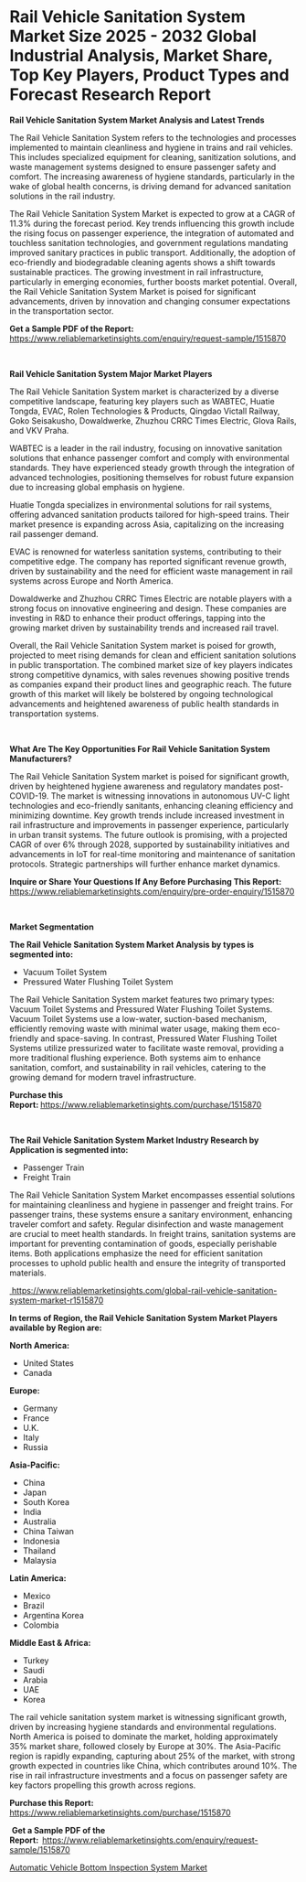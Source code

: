 <p><h1>Rail Vehicle Sanitation System Market Size 2025 - 2032 Global Industrial Analysis, Market Share, Top Key Players, Product Types and Forecast Research Report</h1></p><p><strong>Rail Vehicle Sanitation System Market Analysis and Latest Trends</strong></p>
<p><p>The Rail Vehicle Sanitation System refers to the technologies and processes implemented to maintain cleanliness and hygiene in trains and rail vehicles. This includes specialized equipment for cleaning, sanitization solutions, and waste management systems designed to ensure passenger safety and comfort. The increasing awareness of hygiene standards, particularly in the wake of global health concerns, is driving demand for advanced sanitation solutions in the rail industry.</p><p>The Rail Vehicle Sanitation System Market is expected to grow at a CAGR of 11.3% during the forecast period. Key trends influencing this growth include the rising focus on passenger experience, the integration of automated and touchless sanitation technologies, and government regulations mandating improved sanitary practices in public transport. Additionally, the adoption of eco-friendly and biodegradable cleaning agents shows a shift towards sustainable practices. The growing investment in rail infrastructure, particularly in emerging economies, further boosts market potential. Overall, the Rail Vehicle Sanitation System Market is poised for significant advancements, driven by innovation and changing consumer expectations in the transportation sector.</p></p>
<p><strong>Get a Sample PDF of the Report:&nbsp;</strong> <a href="https://www.reliablemarketinsights.com/enquiry/request-sample/1515870?utm_campaign=1887&utm_medium=2&utm_source=Github&utm_content=ia&utm_term=18012025&utm_id=rail-vehicle-sanitation-system">https://www.reliablemarketinsights.com/enquiry/request-sample/1515870</a></p>
<p>&nbsp;</p>
<p><strong>Rail Vehicle Sanitation System Major Market Players</strong></p>
<p><p>The Rail Vehicle Sanitation System market is characterized by a diverse competitive landscape, featuring key players such as WABTEC, Huatie Tongda, EVAC, Rolen Technologies & Products, Qingdao Victall Railway, Goko Seisakusho, Dowaldwerke, Zhuzhou CRRC Times Electric, Glova Rails, and VKV Praha. </p><p>WABTEC is a leader in the rail industry, focusing on innovative sanitation solutions that enhance passenger comfort and comply with environmental standards. They have experienced steady growth through the integration of advanced technologies, positioning themselves for robust future expansion due to increasing global emphasis on hygiene.</p><p>Huatie Tongda specializes in environmental solutions for rail systems, offering advanced sanitation products tailored for high-speed trains. Their market presence is expanding across Asia, capitalizing on the increasing rail passenger demand. </p><p>EVAC is renowned for waterless sanitation systems, contributing to their competitive edge. The company has reported significant revenue growth, driven by sustainability and the need for efficient waste management in rail systems across Europe and North America.</p><p>Dowaldwerke and Zhuzhou CRRC Times Electric are notable players with a strong focus on innovative engineering and design. These companies are investing in R&D to enhance their product offerings, tapping into the growing market driven by sustainability trends and increased rail travel.</p><p>Overall, the Rail Vehicle Sanitation System market is poised for growth, projected to meet rising demands for clean and efficient sanitation solutions in public transportation. The combined market size of key players indicates strong competitive dynamics, with sales revenues showing positive trends as companies expand their product lines and geographic reach. The future growth of this market will likely be bolstered by ongoing technological advancements and heightened awareness of public health standards in transportation systems.</p></p>
<p>&nbsp;</p>
<p><strong>What Are The Key Opportunities For Rail Vehicle Sanitation System Manufacturers?</strong></p>
<p><p>The Rail Vehicle Sanitation System market is poised for significant growth, driven by heightened hygiene awareness and regulatory mandates post-COVID-19. The market is witnessing innovations in autonomous UV-C light technologies and eco-friendly sanitants, enhancing cleaning efficiency and minimizing downtime. Key growth trends include increased investment in rail infrastructure and improvements in passenger experience, particularly in urban transit systems. The future outlook is promising, with a projected CAGR of over 6% through 2028, supported by sustainability initiatives and advancements in IoT for real-time monitoring and maintenance of sanitation protocols. Strategic partnerships will further enhance market dynamics.</p></p>
<p><strong>Inquire or Share Your Questions If Any Before Purchasing This Report:</strong> <a href="https://www.reliablemarketinsights.com/enquiry/pre-order-enquiry/1515870?utm_campaign=1887&utm_medium=2&utm_source=Github&utm_content=ia&utm_term=18012025&utm_id=rail-vehicle-sanitation-system">https://www.reliablemarketinsights.com/enquiry/pre-order-enquiry/1515870</a></p>
<p>&nbsp;</p>
<p><strong>Market Segmentation</strong></p>
<p><strong>The Rail Vehicle Sanitation System Market Analysis by types is segmented into:</strong></p>
<p><ul><li>Vacuum Toilet System</li><li>Pressured Water Flushing Toilet System</li></ul></p>
<p><p>The Rail Vehicle Sanitation System market features two primary types: Vacuum Toilet Systems and Pressured Water Flushing Toilet Systems. Vacuum Toilet Systems use a low-water, suction-based mechanism, efficiently removing waste with minimal water usage, making them eco-friendly and space-saving. In contrast, Pressured Water Flushing Toilet Systems utilize pressurized water to facilitate waste removal, providing a more traditional flushing experience. Both systems aim to enhance sanitation, comfort, and sustainability in rail vehicles, catering to the growing demand for modern travel infrastructure.</p></p>
<p><strong>Purchase this Report:&nbsp;</strong><a href="https://www.reliablemarketinsights.com/purchase/1515870?utm_campaign=1887&utm_medium=2&utm_source=Github&utm_content=ia&utm_term=18012025&utm_id=rail-vehicle-sanitation-system">https://www.reliablemarketinsights.com/purchase/1515870</a></p>
<p>&nbsp;</p>
<p><strong>The Rail Vehicle Sanitation System Market Industry Research by Application is segmented into:</strong></p>
<p><ul><li>Passenger Train</li><li>Freight Train</li></ul></p>
<p><p>The Rail Vehicle Sanitation System Market encompasses essential solutions for maintaining cleanliness and hygiene in passenger and freight trains. For passenger trains, these systems ensure a sanitary environment, enhancing traveler comfort and safety. Regular disinfection and waste management are crucial to meet health standards. In freight trains, sanitation systems are important for preventing contamination of goods, especially perishable items. Both applications emphasize the need for efficient sanitation processes to uphold public health and ensure the integrity of transported materials.</p></p>
<p><a href="https://www.reliablemarketinsights.com/global-rail-vehicle-sanitation-system-market-r1515870?utm_campaign=1887&utm_medium=2&utm_source=Github&utm_content=ia&utm_term=18012025&utm_id=rail-vehicle-sanitation-system">&nbsp;https://www.reliablemarketinsights.com/global-rail-vehicle-sanitation-system-market-r1515870</a></p>
<p><strong>In terms of Region, the Rail Vehicle Sanitation System Market Players available by Region are:</strong></p>
<p>
    <p> <strong> North America: </strong>
        <ul>
            <li>United States</li>
            <li>Canada</li>
        </ul>
        </p> 
    <p> <strong> Europe: </strong>
        <ul>
            <li>Germany</li>
            <li>France</li>
            <li>U.K.</li>
            <li>Italy</li>
            <li>Russia</li>
        </ul>
        </p> 
    <p> <strong> Asia-Pacific: </strong>
        <ul>
            <li>China</li>
            <li>Japan</li>
            <li>South Korea</li>
            <li>India</li>
            <li>Australia</li>
            <li>China Taiwan</li>
            <li>Indonesia</li>
            <li>Thailand</li>
            <li>Malaysia</li>
        </ul>
        </p> 
    <p> <strong> Latin America: </strong>
        <ul>
            <li>Mexico</li>
            <li>Brazil</li>
            <li>Argentina Korea</li>
            <li>Colombia</li>
        </ul>
        </p> 
    <p> <strong> Middle East & Africa: </strong>
        <ul>
            <li>Turkey</li>
            <li>Saudi</li>
            <li>Arabia</li>
            <li>UAE</li>
            <li>Korea</li>
        </ul>
    </p>
    </p>
<p><p>The rail vehicle sanitation system market is witnessing significant growth, driven by increasing hygiene standards and environmental regulations. North America is poised to dominate the market, holding approximately 35% market share, followed closely by Europe at 30%. The Asia-Pacific region is rapidly expanding, capturing about 25% of the market, with strong growth expected in countries like China, which contributes around 10%. The rise in rail infrastructure investments and a focus on passenger safety are key factors propelling this growth across regions.</p></p>
<p><strong>Purchase this Report: </strong><a href="https://www.reliablemarketinsights.com/purchase/1515870?utm_campaign=1887&utm_medium=2&utm_source=Github&utm_content=ia&utm_term=18012025&utm_id=rail-vehicle-sanitation-system">https://www.reliablemarketinsights.com/purchase/1515870</a></p>
<p>&nbsp;<strong>Get a Sample PDF of the Report:&nbsp;&nbsp;</strong><a href="https://www.reliablemarketinsights.com/enquiry/request-sample/1515870?utm_campaign=1887&utm_medium=2&utm_source=Github&utm_content=ia&utm_term=18012025&utm_id=rail-vehicle-sanitation-system">https://www.reliablemarketinsights.com/enquiry/request-sample/1515870</a></p>
<p><strong></strong></p>
<p><p><a href="https://github.com/julyju69/Market-Research-Report-List-5/blob/main/automatic-vehicle-bottom-inspection-system-market.md?utm_campaign=1887&utm_medium=2&utm_source=Github&utm_content=ia&utm_term=18012025&utm_id=rail-vehicle-sanitation-system">Automatic Vehicle Bottom Inspection System Market</a></p></p>
